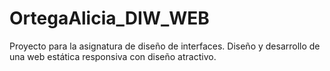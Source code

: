 # OrtegaAlicia_DIW_WEB
Proyecto para la asignatura de diseño de interfaces.
Diseño y desarrollo de una web estática responsiva con diseño atractivo.
